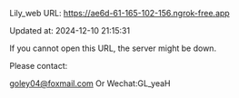 Lily_web URL: https://ae6d-61-165-102-156.ngrok-free.app

Updated at: 2024-12-10 21:15:31

If you cannot open this URL, the server might be down.

Please contact: 

goley04@foxmail.com Or Wechat:GL_yeaH